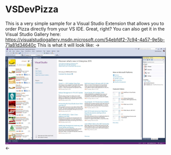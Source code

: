 # VSDevPizza
This is a very simple sample for a Visual Studio Extension that allows you to order Pizza directly from your VS IDE. 
Great, right?
You can also get it in the Visual Studio Gallery here: https://visualstudiogallery.msdn.microsoft.com/54ebfdf2-7c94-4a57-9e5b-71a81d34640c
This is what it will look like: ->![Pizza for all](DevPizza/DevPizza/pizzapreview.JPG)<-

